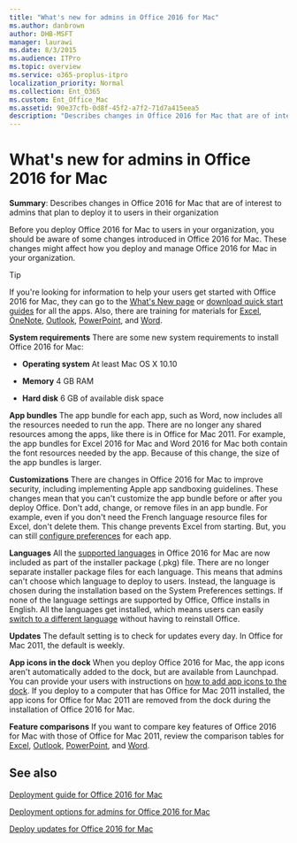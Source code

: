 ```yaml
---
title: "What's new for admins in Office 2016 for Mac"
ms.author: danbrown
author: DHB-MSFT
manager: laurawi
ms.date: 8/3/2015
ms.audience: ITPro
ms.topic: overview
ms.service: o365-proplus-itpro
localization_priority: Normal
ms.collection: Ent_O365
ms.custom: Ent_Office_Mac
ms.assetid: 90e37cfb-0d8f-45f2-a7f2-71d7a415eea5
description: "Describes changes in Office 2016 for Mac that are of interest to admins that plan to deploy it to users in their organization"
---
```


# What's new for admins in Office 2016 for Mac

 **Summary**: Describes changes in Office 2016 for Mac that are of interest to admins that plan to deploy it to users in their organization
  
Before you deploy Office 2016 for Mac to users in your organization, you should be aware of some changes introduced in Office 2016 for Mac. These changes might affect how you deploy and manage Office 2016 for Mac in your organization.
  
> [!TIP]
> If you're looking for information to help your users get started with Office 2016 for Mac, they can go to the [What's New page](https://support.office.com/article/2a0540c7-4ce7-4c4a-8b64-6d97ebca92b9) or [download quick start guides](https://support.office.com/article/5bccb480-0e5b-4b51-b072-66d3793ccad8) for all the apps. Also, there are training for materials for [Excel](https://support.office.com/article/7d77385f-9b97-41c6-b43e-6b11a4d4520f), [OneNote](https://support.office.com/article/a8dd68eb-3267-48ae-bbb0-4ad037306398), [Outlook](https://support.office.com/article/bdb79e7d-7a7f-4265-b7a5-75bf416e382e), [PowerPoint](https://support.office.com/article/9fe951b1-df67-4fb5-bf87-f1814a73bb99), and [Word](https://support.office.com/article/5913b68c-640a-4db1-8665-82ad0e6895fa). 
  
 **System requirements** There are some new system requirements to install Office 2016 for Mac: 
  
- **Operating system** At least Mac OS X 10.10 
    
- **Memory** 4 GB RAM 
    
- **Hard disk** 6 GB of available disk space 
    
 **App bundles** The app bundle for each app, such as Word, now includes all the resources needed to run the app. There are no longer any shared resources among the apps, like there is in Office for Mac 2011. For example, the app bundles for Excel 2016 for Mac and Word 2016 for Mac both contain the font resources needed by the app. Because of this change, the size of the app bundles is larger. 
  
 **Customizations** There are changes in Office 2016 for Mac to improve security, including implementing Apple app sandboxing guidelines. These changes mean that you can't customize the app bundle before or after you deploy Office. Don't add, change, or remove files in an app bundle. For example, even if you don't need the French language resource files for Excel, don't delete them. This change prevents Excel from starting. But, you can still [configure preferences](deploy-preferences-for-office-for-mac.md) for each app. 
  
 **Languages** All the [supported languages](https://support.office.com/article/26d30382-9fba-45dd-bf55-02ab03e2a7ec?#ID0EAABAAA=Mac) in Office 2016 for Mac are now included as part of the installer package (.pkg) file. There are no longer separate installer package files for each language. This means that admins can't choose which language to deploy to users. Instead, the language is chosen during the installation based on the System Preferences settings. If none of the language settings are supported by Office, Office installs in English. All the languages get installed, which means users can easily [switch to a different language](https://support.office.com/article/f5c54ff9-a6fa-4348-a43c-760e7ef148f8?#ID0EACAAA=Mac) without having to reinstall Office. 
  
 **Updates** The default setting is to check for updates every day. In Office for Mac 2011, the default is weekly. 
  
 **App icons in the dock** When you deploy Office 2016 for Mac, the app icons aren't automatically added to the dock, but are available from Launchpad. You can provide your users with instructions on [how to add app icons to the dock](https://support.office.com/article/95db1c14-45e7-450e-86ad-1134f7e80851). If you deploy to a computer that has Office for Mac 2011 installed, the app icons for Office for Mac 2011 are removed from the dock during the installation of Office 2016 for Mac.
  
 **Feature comparisons** If you want to compare key features of Office 2016 for Mac with those of Office for Mac 2011, review the comparison tables for [Excel](https://support.office.com/article/602a6c30-e6a6-47c5-9e0d-b16af397427a), [Outlook](https://support.office.com/article/f40accc7-de7e-48bd-a536-ba5af0e499b6), [PowerPoint](https://support.office.com/article/6213ffc8-c8bd-4073-acf8-1869180c6ae0), and [Word](https://support.office.com/article/ac41aed9-3d23-48de-8474-31515e29c48c).
  

## See also
[Deployment guide for Office 2016 for Mac](deployment-guide-for-office-for-mac.md)
  
[Deployment options for admins for Office 2016 for Mac](deployment-options-for-office-for-mac.md)
  
[Deploy updates for Office 2016 for Mac](deploy-updates-for-office-for-mac.md)

